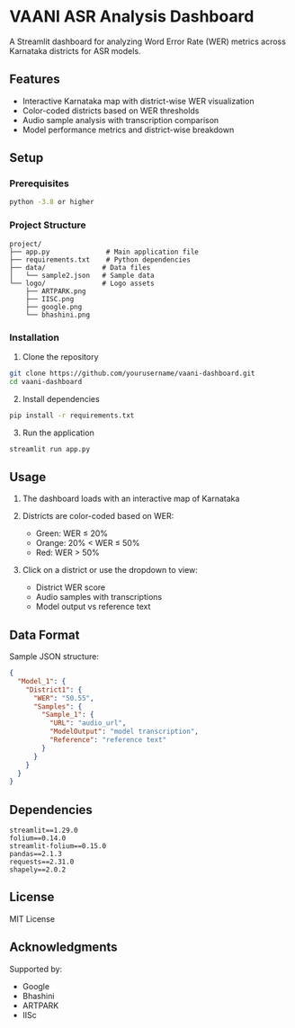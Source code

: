 # VAANI ASR Analysis Dashboard

A Streamlit dashboard for analyzing Word Error Rate (WER) metrics across Karnataka districts for ASR models.

## Features

- Interactive Karnataka map with district-wise WER visualization 
- Color-coded districts based on WER thresholds
- Audio sample analysis with transcription comparison
- Model performance metrics and district-wise breakdown

## Setup

### Prerequisites

```bash
python -3.8 or higher
```

### Project Structure
```
project/
├── app.py              # Main application file
├── requirements.txt    # Python dependencies
├── data/              # Data files
│   └── sample2.json   # Sample data
└── logo/              # Logo assets
    ├── ARTPARK.png
    ├── IISC.png 
    ├── google.png
    └── bhashini.png
```

### Installation

1. Clone the repository
```bash
git clone https://github.com/yourusername/vaani-dashboard.git
cd vaani-dashboard
```

2. Install dependencies
```bash 
pip install -r requirements.txt
```

3. Run the application
```bash
streamlit run app.py
```

## Usage

1. The dashboard loads with an interactive map of Karnataka
2. Districts are color-coded based on WER:
   - Green: WER ≤ 20%
   - Orange: 20% < WER ≤ 50% 
   - Red: WER > 50%

3. Click on a district or use the dropdown to view:
   - District WER score
   - Audio samples with transcriptions
   - Model output vs reference text

## Data Format

Sample JSON structure:
```json
{
  "Model_1": {
    "District1": {
      "WER": "50.55",
      "Samples": {
        "Sample_1": {
          "URL": "audio_url",
          "ModelOutput": "model transcription",
          "Reference": "reference text"
        }
      }
    }
  }
}
```

## Dependencies

```
streamlit==1.29.0
folium==0.14.0
streamlit-folium==0.15.0
pandas==2.1.3
requests==2.31.0
shapely==2.0.2
```

## License

MIT License

## Acknowledgments

Supported by:
- Google
- Bhashini
- ARTPARK
- IISc
